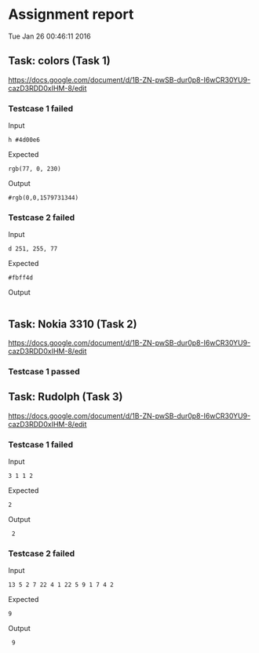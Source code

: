 # Assignment report
Tue Jan 26 00:46:11 2016
## Task: colors (Task 1)
https://docs.google.com/document/d/1B-ZN-pwSB-dur0p8-I6wCR30YU9-cazD3RDD0xIHM-8/edit

### Testcase 1 failed
Input
```
h #4d00e6
```


Expected
```
rgb(77, 0, 230)
```


Output
```
#rgb(0,0,1579731344)
```

### Testcase 2 failed
Input
```
d 251, 255, 77
```


Expected
```
#fbff4d
```


Output
```

```

## Task: Nokia 3310 (Task 2)
https://docs.google.com/document/d/1B-ZN-pwSB-dur0p8-I6wCR30YU9-cazD3RDD0xIHM-8/edit

### Testcase 1 passed
## Task: Rudolph (Task 3)
https://docs.google.com/document/d/1B-ZN-pwSB-dur0p8-I6wCR30YU9-cazD3RDD0xIHM-8/edit

### Testcase 1 failed
Input
```
3 1 1 2
```


Expected
```
2
```


Output
```
 2
```

### Testcase 2 failed
Input
```
13 5 2 7 22 4 1 22 5 9 1 7 4 2
```


Expected
```
9
```


Output
```
 9
```

